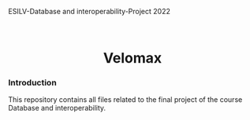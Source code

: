 ESILV-Database and interoperability-Project 2022 <br>

<br>
<h1 align="center">Velomax</h1>


### Introduction
This repository contains all files related to the final project of the course Database and interoperability. 
